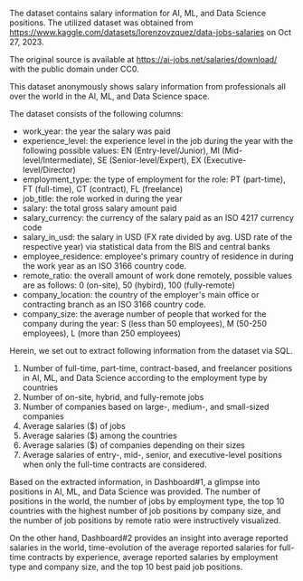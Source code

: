 The dataset contains salary information for AI, ML, and Data Science positions. The utilized dataset was obtained from https://www.kaggle.com/datasets/lorenzovzquez/data-jobs-salaries on Oct 27, 2023. 

The original source is available at https://ai-jobs.net/salaries/download/ with the public domain under CC0. 

This dataset anonymously shows salary information from professionals all over the world in the AI, ML, and Data Science space. 

The dataset consists of the following columns:
* work_year: the year the salary was paid
* experience_level: the experience level in the job during the year with the following possible values: EN (Entry-level/Junior), MI (Mid-level/Intermediate), SE (Senior-level/Expert), EX (Executive-level/Director)
* employment_type: the type of employment for the role: PT (part-time), FT (full-time), CT (contract), FL (freelance)
* job_title: the role worked in during the year
* salary: the total gross salary amount paid
* salary_currency: the currency of the salary paid as an ISO 4217 currency code
* salary_in_usd: the salary in USD (FX rate divided by avg. USD rate of the respective year) via statistical data from the BIS and central banks
* employee_residence: employee's primary country of residence in during the work year as an ISO 3166 country code.
* remote_ratio: the overall amount of work done remotely, possible values are as follows: 0 (on-site), 50 (hybird), 100 (fully-remote)
* company_location: the country of the employer's main office or contracting branch as an ISO 3166 country code.
* company_size: the average number of people that worked for the company during the year: S (less than 50 employees), M (50-250 employees), L (more than 250 employees)


Herein, we set out to extract following information from the dataset via SQL.

1. Number of full-time, part-time, contract-based, and freelancer positions in AI, ML, and Data Science according to the employment type by countries
2. Number of on-site, hybrid, and fully-remote jobs
3. Number of companies based on large-, medium-, and small-sized companies
4. Average salaries  ($) of jobs
5. Average salaries ($) among the countries
6. Average salaries ($) of companies depending on their sizes
7. Average salaries of entry-, mid-, senior, and executive-level positions when only the full-time contracts are considered.

Based on the extracted information, in Dashboard#1, a glimpse into positions in AI, ML, and Data Science was provided.  The number of positions in the world, the number of jobs by employment type, the top 10 countries with the highest number of job positions by company size, and the number of job positions by remote ratio were instructively visualized.

On the other hand, Dashboard#2 provides an insight into average reported salaries in the world, time-evolution of the average reported salaries for full-time contracts by experience, average reported salaries by employment type and company size, and the top 10 best paid job positions.
